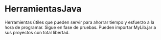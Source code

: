 # HerramientasJava
Herramientas útiles que pueden servir para ahorrar tiempo y esfuerzo a la hora de programar. Sigue en fase de pruebas.
Pueden importar MyLib.jar a sus proyectos con total libertad.
